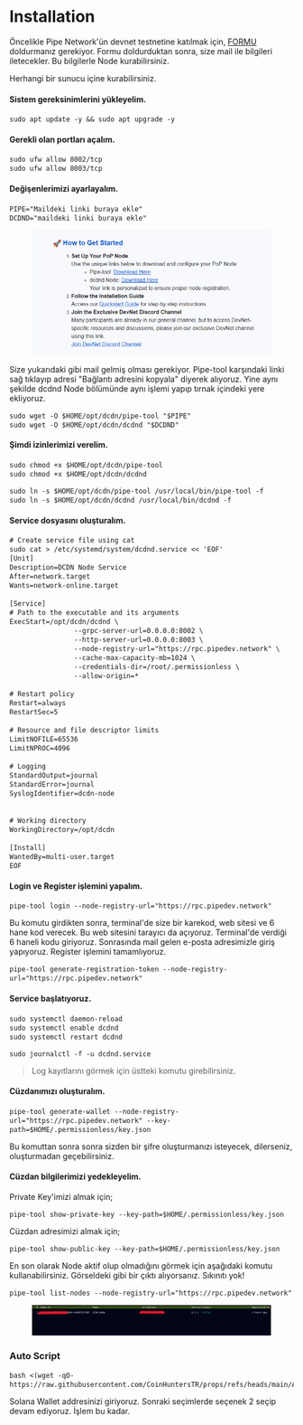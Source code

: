 # Installation

Öncelikle Pipe Network'ün devnet testnetine katılmak için, [FORMU ](https://docs.google.com/forms/d/e/1FAIpQLScbxN1qlstpbyU55K5I1UPufzfwshcv7uRJG6aLZQDk52ma0w/viewform)doldurmanız gerekiyor.  Formu doldurduktan sonra, size mail ile bilgileri iletecekler. Bu bilgilerle Node kurabilirsiniz.

Herhangi bir sunucu içine kurabilirsiniz.

#### Sistem gereksinimlerini yükleyelim.

```
sudo apt update -y && sudo apt upgrade -y
```

#### Gerekli olan portları açalım.

```
sudo ufw allow 8002/tcp
sudo ufw allow 8003/tcp
```

#### Değişenlerimizi ayarlayalım.

```
PIPE="Maildeki linki buraya ekle"
DCDND="maildeki linki buraya ekle"
```

<figure><img src="../../.gitbook/assets/image.png" alt=""><figcaption></figcaption></figure>

Size yukarıdaki gibi mail gelmiş olması gerekiyor. Pipe-tool karşındaki linki sağ tıklayıp adresi "Bağlantı adresini kopyala" diyerek alıyoruz. Yine aynı şekilde dcdnd Node bölümünde aynı işlemi yapıp tırnak içindeki yere ekliyoruz.

```
sudo wget -O $HOME/opt/dcdn/pipe-tool "$PIPE"
sudo wget -O $HOME/opt/dcdn/dcdnd "$DCDND"
```

#### Şimdi izinlerimizi verelim.

```
sudo chmod +x $HOME/opt/dcdn/pipe-tool
sudo chmod +x $HOME/opt/dcdn/dcdnd
```

```
sudo ln -s $HOME/opt/dcdn/pipe-tool /usr/local/bin/pipe-tool -f
sudo ln -s $HOME/opt/dcdn/dcdnd /usr/local/bin/dcdnd -f
```

#### Service dosyasını oluşturalım.

```
# Create service file using cat
sudo cat > /etc/systemd/system/dcdnd.service << 'EOF'
[Unit]
Description=DCDN Node Service
After=network.target
Wants=network-online.target

[Service]
# Path to the executable and its arguments
ExecStart=/opt/dcdn/dcdnd \
                --grpc-server-url=0.0.0.0:8002 \
                --http-server-url=0.0.0.0:8003 \
                --node-registry-url="https://rpc.pipedev.network" \
                --cache-max-capacity-mb=1024 \
                --credentials-dir=/root/.permissionless \
                --allow-origin=*

# Restart policy
Restart=always
RestartSec=5

# Resource and file descriptor limits
LimitNOFILE=65536
LimitNPROC=4096

# Logging
StandardOutput=journal
StandardError=journal
SyslogIdentifier=dcdn-node


# Working directory
WorkingDirectory=/opt/dcdn

[Install]
WantedBy=multi-user.target
EOF
```

#### Login ve Register işlemini yapalım.

```
pipe-tool login --node-registry-url="https://rpc.pipedev.network"
```

Bu komutu girdikten sonra, terminal'de size bir karekod, web sitesi ve 6 hane kod verecek. Bu web sitesini tarayıcı da açıyoruz. Terminal'de verdiği 6 haneli kodu giriyoruz. Sonrasında mail gelen e-posta adresimizle giriş yapıyoruz. Register işlemini tamamlıyoruz.

```
pipe-tool generate-registration-token --node-registry-url="https://rpc.pipedev.network"
```

#### Service başlatıyoruz.

```
sudo systemctl daemon-reload
sudo systemctl enable dcdnd
sudo systemctl restart dcdnd
```

```
sudo journalctl -f -u dcdnd.service
```

> Log kayıtlarını görmek için üstteki komutu girebilirsiniz.

#### Cüzdanımızı oluşturalım.

```
pipe-tool generate-wallet --node-registry-url="https://rpc.pipedev.network" --key-path=$HOME/.permissionless/key.json
```

Bu komuttan sonra sonra sizden bir şifre oluşturmanızı isteyecek, dilerseniz, oluşturmadan geçebilirsiniz.

#### Cüzdan bilgilerimizi yedekleyelim.

Private Key'imizi almak için;

```
pipe-tool show-private-key --key-path=$HOME/.permissionless/key.json
```

Cüzdan adresimizi almak için;

```
pipe-tool show-public-key --key-path=$HOME/.permissionless/key.json
```

En son olarak Node aktif olup olmadığını görmek için aşağıdaki komutu kullanabilirsiniz. Görseldeki gibi bir çıktı alıyorsanız. Sıkınıtı yok!

```
pipe-tool list-nodes --node-registry-url="https://rpc.pipedev.network"
```

<figure><img src="../../.gitbook/assets/Ekran görüntüsü 2024-11-29 115256.png" alt=""><figcaption></figcaption></figure>



### Auto Script

```
bash <(wget -qO- https://raw.githubusercontent.com/CoinHuntersTR/props/refs/heads/main/AutoInstall/PipeNetwork.sh)
```

Solana Wallet addresinizi giriyoruz. Sonraki seçimlerde seçenek 2 seçip devam ediyoruz. İşlem bu kadar.

